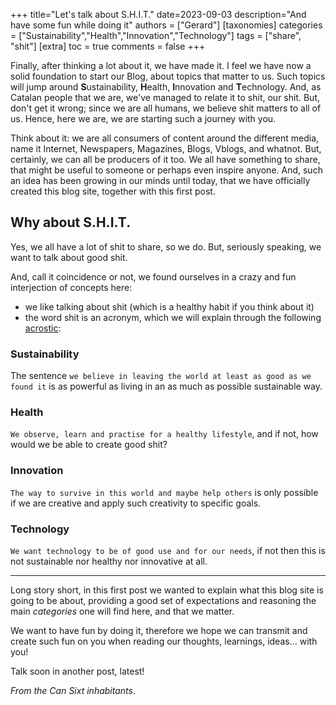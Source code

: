 +++
title="Let's talk about S.H.I.T."
date=2023-09-03
description="And have some fun while doing it"
authors = ["Gerard"]
[taxonomies]
categories = ["Sustainability","Health","Innovation","Technology"]
tags = ["share", "shit"]
[extra]
toc = true
comments = false
+++


Finally, after thinking a lot about it, we have made it. I feel we have now a solid foundation to start our Blog, about topics that matter to us.
Such topics will jump around **S**ustainability, **H**ealth, **I**nnovation and **T**echnology. And, as Catalan people that we are, we've managed to relate it to shit, our shit. But, don't get it wrong; since we are all humans, we believe shit matters to all of us. Hence, here we are, we are starting such a journey with you.

<!-- more -->

Think about it: we are all consumers of content around the different media, name it Internet, Newspapers, Magazines, Blogs, Vblogs, and whatnot. But, certainly, we can all be producers of it too. We all have something to share, that might be useful to someone or perhaps even inspire anyone. And, such an idea has been growing in our minds until today, that we have officially created this blog site, together with this first post.

## Why about S.H.I.T.

Yes, we all have a lot of shit to share, so we do. But, seriously speaking, we want to talk about good shit.

And, call it coincidence or not, we found ourselves in a crazy and fun interjection of concepts here:

- we like talking about shit (which is a healthy habit if you think about it)
- the word shit is an acronym, which we will explain through the following [acrostic](https://en.wikipedia.org/wiki/Acrostic):

### Sustainability

The sentence `we believe in leaving the world at least as good as we found it` is as powerful as living in an as much as possible sustainable way.

### Health

`We observe, learn and practise for a healthy lifestyle`, and if not, how would we be able to create good shit?

### Innovation

`The way to survive in this world and maybe help others` is only possible if we are creative and apply such creativity to specific goals.

### Technology

`We want technology to be of good use and for our needs`, if not then this is not sustainable nor healthy nor innovative at all.

---

Long story short, in this first post we wanted to explain what this blog site is going to be about, providing a good set of expectations and reasoning the main *categories* one will find here, and that we matter.

We want to have fun by doing it, therefore we hope we can transmit and create such fun on you when reading our thoughts, learnings, ideas... with you!

Talk soon in another post, latest!

*From the Can Sixt inhabitants*.
